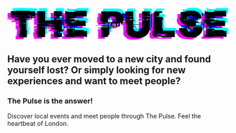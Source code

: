 ![The Pulse Logo](app/assets/images/logo_1.png)

## Have you ever moved to a new city and found yourself lost? Or simply looking for new experiences and want to meet people?

### The Pulse is the answer!

Discover local events and meet people through The Pulse. Feel the heartbeat of London.
